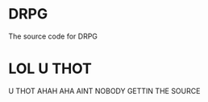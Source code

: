 # DRPG
The source code for DRPG
















# LOL U THOT
U THOT
AHAH AHA
AINT NOBODY GETTIN THE SOURCE
